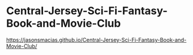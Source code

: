 # Central-Jersey-Sci-Fi-Fantasy-Book-and-Movie-Club
https://jasonsmacias.github.io/Central-Jersey-Sci-Fi-Fantasy-Book-and-Movie-Club/